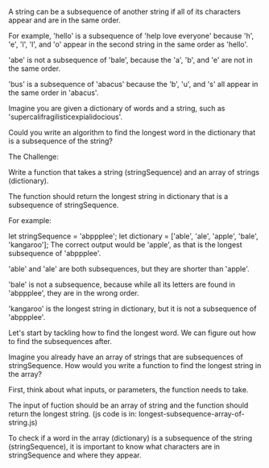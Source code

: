A string can be a subsequence of another string if all of its characters appear and are in the same order.

For example, 'hello' is a subsequence of 'help love everyone' because 'h', 'e', 'l', 'l', and 'o' appear in the second string in the same order as 'hello'.

'abe' is not a subsequence of 'bale', because the 'a', 'b', and 'e' are not in the same order.

'bus' is a subsequence of 'abacus' because the 'b', 'u', and 's' all appear in the same order in 'abacus'.

Imagine you are given a dictionary of words and a string, such as 'supercalifragilisticexpialidocious'.

Could you write an algorithm to find the longest word in the dictionary that is a subsequence of the string?

The Challenge:

Write a function that takes a string (stringSequence) and an array of strings (dictionary).

The function should return the longest string in dictionary that is a subsequence of stringSequence.

For example:

let stringSequence = 'abppplee';
let dictionary = ['able', 'ale', 'apple', 'bale', 'kangaroo'];
The correct output would be 'apple', as that is the longest subsequence of 'abppplee'.

'able' and 'ale' are both subsequences, but they are shorter than 'apple'.

'bale' is not a subsequence, because while all its letters are found in 'abppplee', they are in the wrong order.

'kangaroo' is the longest string in dictionary, but it is not a subsequence of 'abppplee'.

Let's start by tackling how to find the longest word. We can figure out how to find the subsequences after.

Imagine you already have an array of strings that are subsequences of stringSequence. How would you write a function to find the longest string in the array?

First, think about what inputs, or parameters, the function needs to take.

The input of fuction should be an array of string and the function should return the longest string. (js code is in: longest-subsequence-array-of-string.js)

To check if a word in the array (dictionary) is a subsequence of the string (stringSequence), it is important to know what characters are in stringSequence and where they appear.